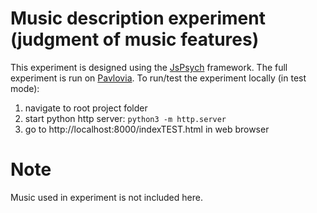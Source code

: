 # Music description experiment (judgment of music features)

This experiment is designed using the [JsPsych](https://www.jspsych.org/7.3/)
framework.
The full experiment is run on [Pavlovia](https://pavlovia.org).
To run/test the experiment locally (in test mode):

1. navigate to root project folder
2. start python http server: `python3 -m http.server`
3. go to http://localhost:8000/indexTEST.html in web browser

# Note
Music used in experiment is not included here.
